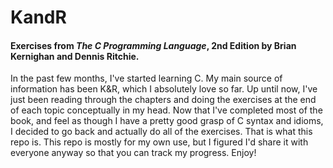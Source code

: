 # KandR
#### Exercises from *The C Programming Language*, 2nd Edition by Brian Kernighan and Dennis Ritchie.

In the past few months, I've started learning C. My main source of information has been K&R, which I absolutely love so far. Up until now, I've just been reading through the chapters and doing the exercises at the end of each topic conceptually in my head. Now that I've completed most of the book, and feel as though I have a pretty good grasp of C syntax and idioms, I decided to go back and actually do all of the exercises. That is what this repo is. This repo is mostly for my own use, but I figured I'd share it with everyone anyway so that you can track my progress. Enjoy!
